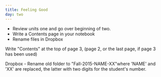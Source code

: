 ```yaml
---
title: Feeling Good
day: two
---
```



- Review units one and go over beginning of two.
- Write a Contents page in your notebook
- Rename files in Dropbox

Write "Contents" at the top of page 3, (page 2, or the last page, if page 3 has been used)

Dropbox
	- Rename old folder to "Fall-2015-NAME-XX"where 'NAME' and 'XX' are replaced, the latter with two digits for the student's number.
